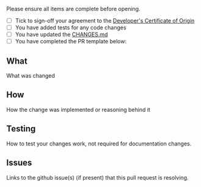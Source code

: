 Please ensure all items are complete before opening.

- [ ] Tick to sign-off your agreement to the [Developer's Certificate of Origin](https://github.com/ibm-messaging/mq-golang/DCO1.1.txt)
- [ ] You have added tests for any code changes
- [ ] You have updated the [CHANGES.md](https://github.com/ibm-messaging/mq-golang/CHANGES.md)
- [ ] You have completed the PR template below:

## What

What was changed

## How

How the change was implemented or reasoning behind it

## Testing

How to test your changes work, not required for documentation changes.

## Issues

Links to the github issue(s) (if present) that this pull request is resolving.
